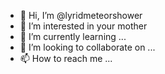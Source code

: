 - 👋 Hi, I’m @lyridmeteorshower
- 👀 I’m interested in your mother
- 🌱 I’m currently learning ...
- 💞️ I’m looking to collaborate on ...
- 📫 How to reach me ...

<!---
lyridmeteorshower/lyridmeteorshower is a ✨ special ✨ repository because its `README.md` (this file) appears on your GitHub profile.
You can click the Preview link to take a look at your changes.
--->
